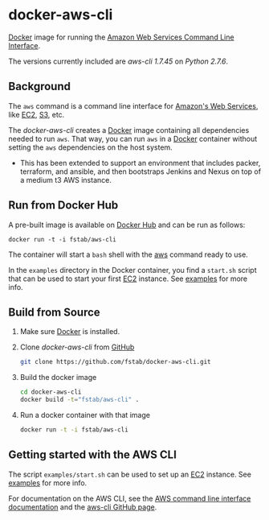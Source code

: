 docker-aws-cli
==============

[Docker](https://docker.io) image for running the [Amazon Web Services Command Line Interface](http://aws.amazon.com/cli/).

The versions currently included are *aws-cli 1.7.45* on *Python 2.7.6*.

Background
----------

The `aws` command is a command line interface for [Amazon's Web Services](http://aws.amazon.com),
like [EC2](http://aws.amazon.com/ec2), [S3](http://aws.amazon.com/s3/), etc.

The _docker-aws-cli_ creates a [Docker](https://docker.io) image containing all dependencies needed to run `aws`. That way, you can run `aws` in a [Docker](https://docker.io) container without setting the `aws` dependencies on the host system.

* This has been extended to support an environment that includes packer, terraform, and ansible, and then bootstraps Jenkins and Nexus on top of a medium t3 AWS instance. 

Run from Docker Hub
-------------------

A pre-built image is available on [Docker Hub](https://registry.hub.docker.com/u/fstab/aws-cli) and can be run as follows:

    docker run -t -i fstab/aws-cli

The container will start a `bash` shell with the [aws](http://docs.aws.amazon.com/cli/latest/reference/) command ready to use.

In the `examples` directory in the Docker container, you find a `start.sh` script that can be used
to start your first [EC2](http://aws.amazon.com/ec2) instance. See [examples](https://github.com/fstab/docker-aws-cli/tree/master/examples) for more info.

Build from Source
-----------------

1. Make sure [Docker](https://www.docker.com) is installed.
3. Clone _docker-aws-cli_ from [GitHub](https://github.com/fstab/docker-aws-cli)

   ```bash
   git clone https://github.com/fstab/docker-aws-cli.git
   ```
4. Build the docker image

   ```bash
   cd docker-aws-cli
   docker build -t="fstab/aws-cli" .
   ```

5. Run a docker container with that image

   ```bash
   docker run -t -i fstab/aws-cli
   ```

Getting started with the AWS CLI
--------------------------------

The script `examples/start.sh` can be used to set up an [EC2](http://aws.amazon.com/ec2) instance. See [examples](https://github.com/fstab/docker-aws-cli/tree/master/examples) for more info.

For documentation on the AWS CLI, see the [AWS command line interface documentation](http://aws.amazon.com/documentation/cli/) and the [aws-cli GitHub page](https://github.com/aws/aws-cli).
